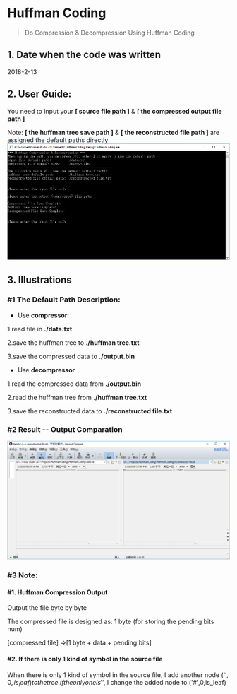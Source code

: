 # Huffman Coding
> Do Compression & Decompression Using Huffman Coding

## 1. Date when the code was written
2018-2-13

## 2. User Guide:
You need to input your **[ source file path ]** & **[ the compressed output file path ]**

Note: **[ the huffman tree save path ]** & **[ the reconstructed file path ]** are assigned the default paths directly
![UI](https://github.com/WinterPu/ProgrammingExercises/blob/master/HuffmanCoding/--%20Report%20Image%20--/UI.png)

## 3. Illustrations 

### #1 The Default Path Description:

+ Use **compressor**:

1.read file in **./data.txt**

2.save the huffman tree to **./huffman tree.txt**

3.save the compressed data to **./output.bin**


+ Use **decompressor**

1.read the compressed data from  **./output.bin**

2.read the huffman tree from **./huffman tree.txt**

3.save the reconstructed data to **./reconstructed file.txt**

### #2 Result -- Output Comparation
![Comparation](https://github.com/WinterPu/ProgrammingExercises/blob/master/HuffmanCoding/--%20Report%20Image%20--/Comparation.png)

### #3 Note:
#### #1. Huffman Compression Output

Output the file byte by byte

The compressed file is designed as: 1 byte (for storing the pending bits num)

[compressed file] =>[1 byte + data + pending bits]

#### #2. If there is only 1 kind of symbol in the source file

When there is only 1 kind of symbol in the source file, I add another node ('$',0,is_leaf) to the tree. If the only one is '$', I change the added node to ('#',0,is_leaf)
